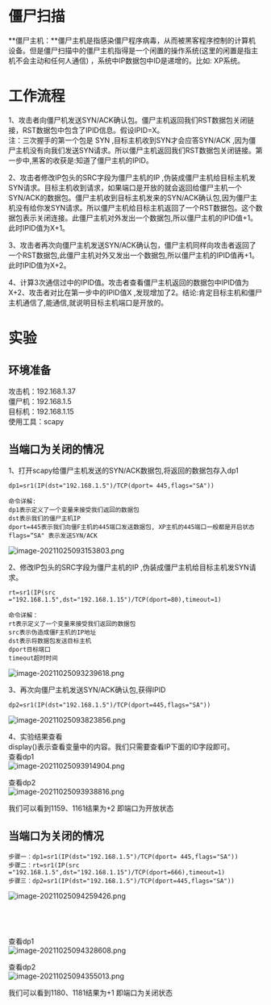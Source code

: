 
# 僵尸扫描

**僵尸主机：**僵尸主机是指感染僵尸程序病毒，从而被黑客程序控制的计算机设备。但是僵尸扫描中的僵尸主机指得是一个闲置的操作系统(这里的闲置是指主机不会主动和任何人通信) ，系统中IP数据包中ID是递增的。比如: XP系统。


# 工作流程

1、攻击者向僵尸机发送SYN/ACK确认包。僵尸主机返回我们RST数据包关闭链接，RST数据包中包含了IPID信息。假设IPID=X。<br />注：三次握手的第一个包是 SYN ,目标主机收到SYN才会应答SYN/ACK ,因为僵尸主机没有向我们发送SYN请求。所以僵尸主机返回我们RST数据包关闭链接。第一步中,黑客的收获是:知道了僵尸主机的IPID。

2、攻击者修改IP包头的SRC字段为僵尸主机的IP ,伪装成僵尸主机给目标主机发SYN请求。目标主机收到请求，如果端口是开放的就会返回给僵尸主机一个SYN/ACK的数据包。僵尸主机收到目标主机发来的SYN/ACK确认包,因为僵尸主机没有给你发SYN请求。所以僵尸主机给目标主机返回了一个RST数据包。这个数据包表示关闭连接。此僵尸主机对外发出一个数据包,所以僵尸主机的IPID值+1。此时IPID值为X+1。

3、攻击者再次向僵尸主机发送SYN/ACK确认包，僵尸主机同样向攻击者返回了一个RST数据包,此僵尸主机对外又发出一个数据包,所以僵尸主机的IPID值再+1。此时IPID值为X+2。

4、计算3次通信过中的IPID值。攻击者查看僵尸主机返回的数据包中IPID值为X+2、攻击者对比在第一步中的IPID值X ,发现增加了2。结论:肯定目标主机和僵尸主机通信了,能通信,就说明目标主机端口是开放的。


# 实验


## 环境准备
攻击机：192.168.1.37<br />僵尸机：192.168.1.5<br />目标机：192.168.1.15<br />使用工具：scapy


## 当端口为关闭的情况
1、打开scapy给僵尸主机发送的SYN/ACK数据包,将返回的数据包存入dp1
```
dp1=sr1(IP(dst="192.168.1.5")/TCP(dport= 445,flags="SA"))

命令详解:
dp1表示定义了一个变量来接受我们返回的数据包
dst表示我们的僵尸主机IP
dport=445表示我们向僵F主机的445端口发送数据包, XP主机的445端口一般都是开启状态
flags=“SA" 表示发送SYN/ACK
```
![image-20211025093153803.png](_img/assets/1652239053773-4c4ff1a2-c55c-4d5a-95c2-7d427ace627e.png)


2、修改IP包头的SRC字段为僵尸主机的IP ,伪装成僵尸主机给目标主机发SYN请求。
```
rt=sr1(IP(src ="192.168.1.5",dst="192.168.1.15")/TCP(dport=80),timeout=1)

命令详解：
rt表示定义了一个变量来接受我们返回的数据包
src表示伪造成僵F主机的IP地址
dst表示将数据包发送目标主机
dport目标端口
timeout超时时间
```
![image-20211025093239618.png](_img/assets/1652239060401-02527c84-b832-4285-a393-f6a7ebbf6461.png)

3、再次向僵尸主机发送SYN/ACK确认包,获得IPID
```
dp2=sr1(IP(dst="192.168.1.5")/TCP(dport=445,flags="SA"))
```
![image-20211025093823856.png](_img/assets/1652239063543-fb59104a-629a-493e-bd5e-2674bbcd2fa1.png)

4、实验结果查看<br />display()表示查看变量中的内容。我们只需要查看IP下面的ID字段即可。<br />查看dp1<br />![image-20211025093914904.png](_img/assets/1652239066795-5685b740-bcf8-4f8c-a3fb-a84cda9624b4.png)

查看dp2<br />![image-20211025093938816.png](_img/assets/1652239070174-99222b5b-eefe-4ff4-9ed4-debeb73ddc35.png)

我们可以看到1159、1161结果为+2 即端口为开放状态


## 当端口为关闭的情况
```
步骤一：dp1=sr1(IP(dst="192.168.1.5")/TCP(dport= 445,flags="SA"))
步骤二：rt=sr1(IP(src ="192.168.1.5",dst="192.168.1.15")/TCP(dport=666),timeout=1)
步骤三：dp2=sr1(IP(dst="192.168.1.5")/TCP(dport=445,flags="SA"))
```
![image-20211025094259426.png](_img/assets/1652239073909-75422e45-5705-4b81-8911-425126b49bc7.png)


## <br />
查看dp1<br />![image-20211025094328608.png](_img/assets/1652239076889-f8237054-3e6d-413a-9031-63ab66bc95a3.png)

查看dp2<br />![image-20211025094355013.png](_img/assets/1652239080458-43800a28-642c-44fe-9fe6-2e54b998e30d.png)

我们可以看到1180、1181结果为+1 即端口为关闭状态
